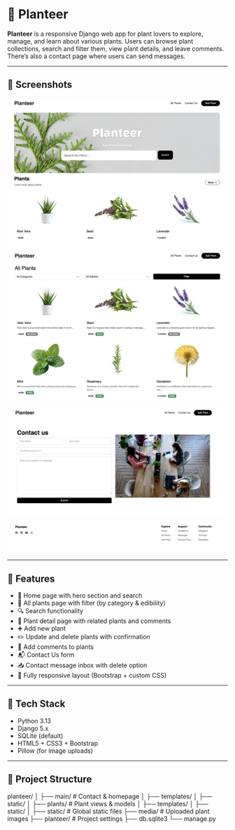 # 🌿 Planteer

**Planteer** is a responsive Django web app for plant lovers to explore, manage, and learn about various plants. Users can browse plant collections, search and filter them, view plant details, and leave comments. There’s also a contact page where users can send messages.

---

## 📸 Screenshots

![Home Page](screenshots/home.png)  
![Plant Detail](screenshots/detail.png)  
![Contact](screenshots/contact.png)

---

## 🚀 Features

- 🏡 Home page with hero section and search
- 🌱 All plants page with filter (by category & edibility)
- 🔍 Search functionality
- 📄 Plant detail page with related plants and comments
- ➕ Add new plant
- ✏️ Update and delete plants with confirmation
- 💬 Add comments to plants
- 📬 Contact Us form
- 📥 Contact message inbox with delete option
- 📱 Fully responsive layout (Bootstrap + custom CSS)

---

## 🧩 Tech Stack

- Python 3.13
- Django 5.x
- SQLite (default)
- HTML5 + CSS3 + Bootstrap
- Pillow (for image uploads)

---

## 📁 Project Structure

planteer/
│
├── main/ # Contact & homepage
│ ├── templates/
│ ├── static/
│
├── plants/ # Plant views & models
│ ├── templates/
│ ├── static/
│
├── static/ # Global static files
├── media/ # Uploaded plant images
├── planteer/ # Project settings
├── db.sqlite3
└── manage.py
